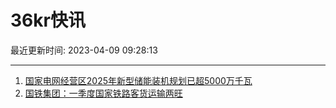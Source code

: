 # 36kr快讯

最近更新时间: 2023-04-09 09:28:13

--- 
1. [国家电网经营区2025年新型储能装机规划已超5000万千瓦](https://www.36kr.com/newsflashes/2207413892478336) 
2. [国铁集团：一季度国家铁路客货运输两旺](https://www.36kr.com/newsflashes/2207429392938376) 
